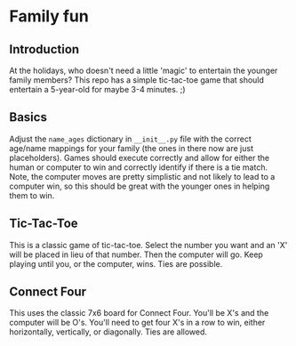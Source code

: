 # Family fun
## Introduction
At the holidays, who doesn't need a little 'magic' to entertain the younger family members? This repo has a simple tic-tac-toe game that should entertain a 5-year-old for maybe 3-4 minutes. ;)

## Basics
Adjust the `name_ages` dictionary in `__init__.py` file with the correct age/name mappings for your family (the ones in there now are just placeholders). Games should execute correctly and allow for either the human or computer to win and correctly identify if there is a tie match. Note, the computer moves are pretty simplistic and not likely to lead to a computer win, so this should be great with the younger ones in helping them to win.

## Tic-Tac-Toe
This is a classic game of tic-tac-toe. Select the number you want and an 'X' will be placed in lieu of that number. Then the computer will go. Keep playing until you, or the computer, wins. Ties are possible.

## Connect Four
This uses the classic 7x6 board for Connect Four. You'll be X's and the computer will be O's. You'll need to get four X's in a row to win, either horizontally, vertically, or diagonally. Ties are allowed.
